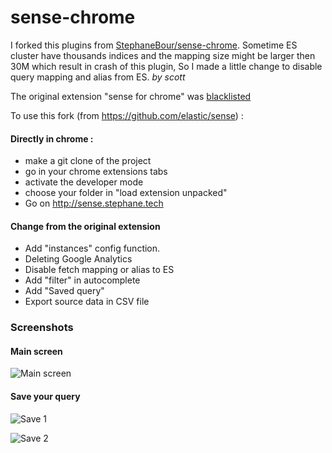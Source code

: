 # sense-chrome

I forked this plugins from [StephaneBour/sense-chrome](https://github.com/StephaneBour/sense-chrome).
Sometime ES cluster have thousands indices and the mapping size might be larger then 
30M which result in crash of this plugin, So I made a little change to disable query mapping
and alias from ES.  _by scott_
 

The original extension "sense for chrome" was [blacklisted](https://www.elastic.co/blog/sense-chrome-plugin-malware-issue)

To use this fork (from https://github.com/elastic/sense) :

#### Directly in chrome :

- make a git clone of the project
- go in your chrome extensions tabs
- activate the developer mode
- choose your folder in "load extension unpacked"
- Go on http://sense.stephane.tech

#### Change from the original extension

- Add "instances" config function.
- Deleting Google Analytics
- Disable fetch mapping or alias to ES
- Add "filter" in autocomplete
- Add "Saved query"
- Export source data in CSV file 

### Screenshots

#### Main screen

![Main screen](https://github.com/StephaneBour/sense-chrome/raw/master/screenshots/main.jpg)

#### Save your query

![Save 1](https://github.com/StephaneBour/sense-chrome/raw/master/screenshots/saved-1.jpg)


![Save 2](https://github.com/StephaneBour/sense-chrome/raw/master/screenshots/saved-2.jpg)